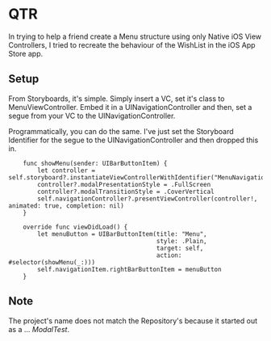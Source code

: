 QTR
===

In trying to help a friend create a Menu structure using only Native iOS View Controllers, I tried to recreate the behaviour
of the WishList in the iOS App Store app.

## Setup ##

From Storyboards, it's simple. Simply insert a VC, set it's class to MenuViewController. Embed it in a UINavigationController and then,
set a segue from your VC to the UINavigationController.

Programmatically, you can do the same. I've just set the Storyboard Identifier for the segue to the UINavigationController and then
dropped this in.

```obj-c
    func showMenu(sender: UIBarButtonItem) {
        let controller = self.storyboard?.instantiateViewControllerWithIdentifier("MenuNavigation")
        controller?.modalPresentationStyle = .FullScreen
        controller?.modalTransitionStyle = .CoverVertical
        self.navigationController?.presentViewController(controller!, animated: true, completion: nil)
    }
    
    override func viewDidLoad() {
        let menuButton = UIBarButtonItem(title: "Menu",
                                         style: .Plain,
                                         target: self,
                                         action: #selector(showMenu(_:)))
        self.navigationItem.rightBarButtonItem = menuButton
    }
```

## Note ##
The project's name does not match the Repository's because it started out as a ... *ModalTest*.
